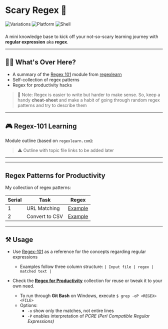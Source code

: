 # Scary Regex 👻 

![Variations](https://img.shields.io/badge/Collection-NULL-brown.svg)
![Platform](https://img.shields.io/badge/Platform-Any-blue.svg)
![Shell](https://img.shields.io/badge/Language-Regex-yellow.svg)

###  

A mini knowledge base to kick off your not-so-scary learning journey with **regular expression** aka **regex**. 

---
## 🙋‍♂️ What's Over Here?
 
- A summary of the [Regex 101](https://regexlearn.com/learn/regex101) module from [regexlearn](https://github.com/aykutkardas/regexlearn.com)
- Self-collection of regex patterns
- Regex for productivity hacks 

> 📌 Note: Regex is easier to write but harder to make sense. So, keep a handy **cheat-sheet** and make a habit of going through random regex patterns and try to describe them 

---
## 🎮 Regex-101 Learning

Module outline (based on `regexlearn.com`):

> ⚠ Outline with topic file links to be added later
<!--
| Serial | Name                   | Problem Description                                                                                             | Solution                                                     |
|--------|------------------------|-----------------------------------------------------------------------------------------------------------------|--------------------------------------------------------------|
| 1      | Hello World            | [Exercise](#)            | [Solution](#)     |
| 2      | Basic date             | [Exercise](#)             | [Solution](#)     |
| 3      | Great Day              | [Exercise](#)              | [Solution](#)      |
| 4      | Factors                | [Exercise](#)                | [Solution](#)        |
| 5      | Argument Check         | [Exercise](#)         | [Solution](#) |
| 6      | Files Size             | [Exercise](#)             | [Solution](#)     |
| 7      | Count Chars            | [Exercise](#)            | [Solution](#)    |
| 8      | Sum                    | [Exercise](#)                    | [Solution](#)            |
| 9      | Number of Arguments    | [Exercise](#)            | [Solution](#)    |
| 10     | Empty Files            | [Exercise](#)            | [Solution](#)    |
| 11     | Directories Comparison | [Exercise](#) | [Solution](#) |
| 12     | It's alive!            | [Exercise](#)            | [Solution](#)      |

-->
 ---

---
## Regex Patterns for Productivity 

My collection of regex patterns:

| Serial | Task                   | Regex|
|--------|------------------------|-----------------------------------------------------------------------------------------------------------------|
| 1      | URL Matching            | [Example](regex-collection/url-matching.md) |
| 2      | Convert to CSV              | [Example](regex-collection/convert2csv.md) |

---

## ⚒ Usage 
- Use [Regex-101](regex-101) as a reference for the concepts regarding regular expressions 
    - Examples follow three column structure:
    `| Input file | regex | matched text |`

- Check the **[Regex for Productivity](regex-collection)** collection for reuse or tweak it to your own need. 
    - To run through **Git Bash** on Windows, execute `$ grep -oP <REGEX> <FILE>`
    - Options:
        - `-o` show only the matches, not entire lines
        - `-P` enables interpretation of _PCRE (Perl Compatible Regular Expressions)_ 